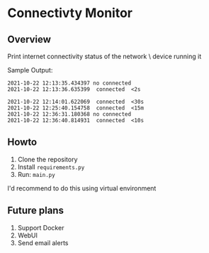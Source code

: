 # Connectivty Monitor

## Overview

Print internet connectivity status of the network \ device running it

Sample Output:
```
2021-10-22 12:13:35.434397 no connected  
2021-10-22 12:13:36.635399  connected  <2s

2021-10-22 12:14:01.622069  connected  <30s
2021-10-22 12:25:40.154758  connected  <15m
2021-10-22 12:36:31.180368 no connected  
2021-10-22 12:36:40.814931  connected  <10s

```

## Howto
1. Clone the repository
1. Install `requirements.py`
1. Run: `main.py`

I'd recommend to do this using virtual environment

## Future plans
1. Support Docker
2. WebUI
3. Send email alerts